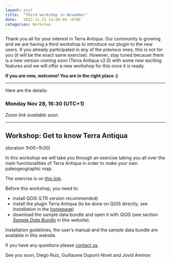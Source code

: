 ```yaml
---
layout: post
title:  "Third workshop in November"
date:   2022-11-21 14:00:00 -0700
categories: Workshop
---
```



Thank you all for your interest in Terra Antiqua. Our community is growing and we are having a third workshop to introduce our plugin to the new users. 
If you already participated in any of the previous ones, this is not for you (it will be the exact same exercise).
However, stay tuned because there is a new version coming soon (Terra Antiqua v2.0) with some new exciting features and we will offer a new workshop for this once it is ready.

**If you are new, welcome! You are in the right place :)**

---

Here are the details:
### Monday Nov 28, 16:30 (UTC+1)
*Zoom link available soon.*

---

## Workshop: Get to know Terra Antiqua
(duration 1h00~1h30)

In this workshop we will take you through an exercise taking you all over the main functionalities of Terra Antiqua in order to make your own paleogeographic map.

The exercise is on <a href="https://docs.google.com/document/d/10zRGOljvevSipeq9QPxiNGF1wSqRAuOjpTrNbsRpAdo/edit?usp=sharing"> this link</a>.

Before this workshop, you need to:
- install QGIS (LTR version recommended)
- install the plugin Terra Antiqua (to be done on QGIS directly, see <i>Installation</i> in the <a href="https://jaminzoda.github.io/terra-antiqua-documentation/">homepage</a>)
- download the sample data bundle and open it with QGIS (see section <i><a href="https://jaminzoda.github.io/terra-antiqua-documentation/sample_data.html"> Sample Data Bundle</a></i> in this website).

Installation guidelines, the user’s manual and the sample data bundle are available in this website.


If you have any questions please <a href="mailto:terraantiqua.qgis@gmail.com"> contact us</a>.

See you soon,
Diego Ruiz, Guillaume Dupont-Nivet and Jovid Aminov
